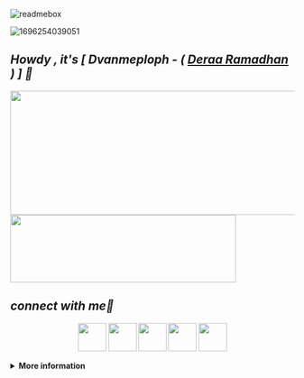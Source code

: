 ![readmebox](https://github.com/Anastasyakh/ReyyFUSHIGURO/assets/141108240/1261c09d-bafb-4198-9300-6a7d157f9c65)

![1696254039051](https://github.com/Anastasyakh/ReyyFUSHIGURO/assets/141108240/a1e4edf8-5d51-46e7-aa5a-f20842a11c9e)

***<h2><b><i>Howdy , it's [ Dvanmeploph - ( <b> <a href="https://www.facebook.com/4Reyyyy" target="blank">Deraa Ramadhan</a> ) ] 👋</i></b></h2>***

<img width="600" height="220" src="https://github-readme-stats.vercel.app/api?username=Anastasyakh&show_icons=true&theme=chartreuse-dark&locale=id">

<img width="400" height="120" src="https://github-readme-stats.vercel.app/api/top-langs/?username=Anastasyakh&layout=compact&theme=chartreuse-dark">

## ***connect with me🤝***
<p align="center">
  <a href="https://www.github.com/Anastasyakh"><img width="50" height="50" src="https://camo.githubusercontent.com/b079fe922f00c4b86f1b724fbc2e8141c468794ce8adbc9b7456e5e1ad09c622/68747470733a2f2f6564656e742e6769746875622e696f2f537570657254696e7949636f6e732f696d616765732f7376672f6769746875622e737667"></a>
    <a href="https://youtube.com/@xieraaaa."><img width="50" height="50" src="https://camo.githubusercontent.com/d54e97f5edde790381f7e62b217410df33e066a0dc8f692f2fc6b25fc1768b0c/68747470733a2f2f6564656e742e6769746875622e696f2f537570657254696e7949636f6e732f696d616765732f7376672f796f75747562652e737667"></a>
  <a href="https://www.facebook.com/Reykaaaaaaa"><img width="50" height="50" src="https://camo.githubusercontent.com/8f245234577766478eaf3ee72b0615e99bb9ef3eaa56e1c37f75692811181d5c/68747470733a2f2f6564656e742e6769746875622e696f2f537570657254696e7949636f6e732f696d616765732f7376672f66616365626f6f6b2e737667"></a>
  <a href="https://instagram.com/xxeiraaaa_"><img width="50" height="50" src="https://camo.githubusercontent.com/c9dacf0f25a1489fdbc6c0d2b41cda58b77fa210a13a886d6f99e027adfbd358/68747470733a2f2f6564656e742e6769746875622e696f2f537570657254696e7949636f6e732f696d616765732f7376672f696e7374616772616d2e737667"></a>
  <a href="https://api.whatsapp.com/send/?phone=6289506574169&text=Hi+Reyy!"><img width="50" height="50" src="https://camo.githubusercontent.com/945d32cdd8d51fe844ca8b2976914ae8786586607aee1cba24d7318e24b30411/68747470733a2f2f6564656e742e6769746875622e696f2f537570657254696e7949636f6e732f696d616765732f7376672f77686174736170702e737667"></a>
</p>
<details>
  <summary><b>More information</b></summary>
<p align="center">
  <a href="[https://github.com/Anastasyakh/Foreign]"><img width="400" height="140" src="https://github-readme-stats.vercel.app/api/pin/?username=Anastasyakh&repo=Foreign&theme=chartreuse-dark"></a>
<a href="https://github.com/Anastasyakh/Cookies"><img width="400" height="140" src="https://github-readme-stats.vercel.app/api/pin/?username=Anastasyakh&repo=Cookies&theme=chartreuse-dark"></a>
<a href="https://github.com/Anastasyakh/XieraaMETA"><img width="400" height="140" src="https://github-readme-stats.vercel.app/api/pin/?username=Anastasyakh&repo=XieraaMETA&theme=chartreuse-dark"></a>
<a href="https://github.com/Anastasyakh/Vermeil4K"><img width="400" height="140" src="https://github-readme-stats.vercel.app/api/pin/?username=Anastasyakh&repo=Vermeil4K&theme=chartreuse-dark"></a>
<a href="https://github.com/Anastasyakh/Yora404"><img width="400" height="120" src="https://github-readme-stats.vercel.app/api/pin/?username=Anastasyakh&repo=Yora404&theme=chartreuse-dark"></a>
<a href="https://github.com/Anastasyakh/KOMEN"><img width="400" height="120" src="https://github-readme-stats.vercel.app/api/pin/?username=Anastasyakh&repo=KOMEN&theme=chartreuse-dark"></a>
<img src="https://user-images.githubusercontent.com/73097560/115834477-dbab4500-a447-11eb-908a-139a6edaec5c.gif">
</p>
  
https://github.com/Anastasyakh/ReyyFUSHIGURO/assets/141108240/6ef13905-1d76-465b-ba5a-9a35f2fe8750

https://github.com/Anastasyakh/ReyyFUSHIGURO/assets/141108240/7bf45cbb-f4fc-4972-9c90-dfc93259ecf0
